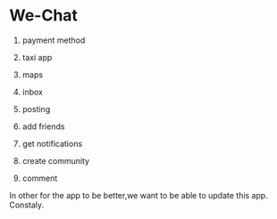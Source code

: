 # We-Chat

1. payment method
2. taxi app 
3. maps 

1. inbox 
2. posting 
3. add friends
4. get notifications 

1. create community 
2. comment 

In other for the app to be better,we want to be able to update this app.
Constaly.
